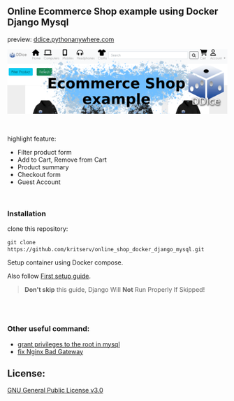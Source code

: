 ## Online Ecommerce Shop example using Docker Django Mysql

preview: [ddice.pythonanywhere.com](https://ddice.pythonanywhere.com/)

<center>

![banner](banner.png)

</center>

<br>

highlight feature: 

- Filter product form
- Add to Cart, Remove from Cart
- Product summary
- Checkout form
- Guest Account

<br>

### Installation

clone this repository:

```
git clone https://github.com/kritserv/online_shop_docker_django_mysql.git
```

Setup container using Docker compose.

Also follow [First setup guide](FIRST_SETUP_GUIDE.md#first-time-setup-guide).

> **Don't skip** this guide, Django Will **Not** Run Properly If Skipped!

<br>
<br>

### Other useful command:

- [grant privileges to the root in mysql](FIRST_SETUP_GUIDE.md#command-to-grant-privileges-to-the-root-user-in-mysql-or-mariadb)
- [fix Nginx Bad Gateway](FIRST_SETUP_GUIDE.md#command-to-fix-nginx-bad-gateway)

## License:

[GNU General Public License v3.0](LICENSE)
